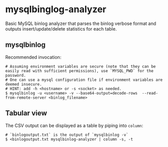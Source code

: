 # mysqlbinglog-analyzer

Basic MySQL binlog analyzer that parses the binlog verbose format and outputs insert/update/delete statistics for each table.

## mysqlbinlog

Recommended invocation:

```
# Assuming environment variables are secure (note that they can be easily read with sufficient permissions), use `MYSQL_PWD` for the password.
# One can use a mysql configuration file if environment variables are deemed insecure.
# HINT: add -h <hostname> or -s <socket> as needed.
$ mysqlbinlog -u <username> -v --base64-output=decode-rows  --read-from-remote-server <binlog_filename>
```

## Tabular view

The CSV output can be displayed as a table by piping into `column`:

```shell
# `binlogoutput.txt` is the output of `mysqlbinlog -v`
$ <binlogoutput.txt mysqlbinlog-analyzer | column -s, -t
```
